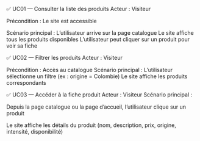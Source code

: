 ✅ UC01 — Consulter la liste des produits
Acteur : Visiteur

Précondition : Le site est accessible

Scénario principal :
L’utilisateur arrive sur la page catalogue
Le site affiche tous les produits disponibles
L’utilisateur peut cliquer sur un produit pour voir sa fiche

✅ UC02 — Filtrer les produits
Acteur : Visiteur

Précondition : Accès au catalogue
Scénario principal :
L’utilisateur sélectionne un filtre (ex : origine = Colombie)
Le site affiche les produits correspondants

✅ UC03 — Accéder à la fiche produit
Acteur : Visiteur
Scénario principal :

Depuis la page catalogue ou la page d’accueil, l’utilisateur clique sur un produit

Le site affiche les détails du produit (nom, description, prix, origine, intensité, disponibilité)

